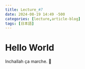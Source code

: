 ```yaml
---
title: Lecture_#7
date: 2024-08-19 14:49 -500
categories: [lecture,article-blog]
tags: [日本語]
---
```


# Hello World


Inchallah ça marche. :pray: